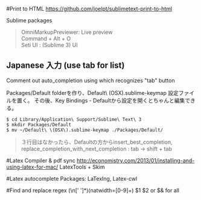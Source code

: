 #Print to HTML
https://github.com/joelpt/sublimetext-print-to-html

Sublime packages

>OmniMarkupPreviewer: Live preview  
	Command + Alt + O  
>Seti UI : (Sublime 3) UI


Japanese 入力 (use tab for list)
-----
Comment out auto_completion using which recognizes "tab" button

> 
Packages/Default folderを作り、Default\ \(OSX\).sublime-keymap 設定ファイルを置く。 その後、Key Bindings - Defaultから設定を開くとちゃんと編集できる。

```
$ cd Library/Application\ Support/Sublime\ Text\ 3
$ mkdir Packages/Default
$ mv ~/Default\ \(OSX\).sublime-keymap ./Packages/Default/
```
> ３行目はなかったら、Defaultの方からinsert_best_completion, replace_completion_with_next_completion : tab -> shift + tab

#Latex Compiler & pdf sync
http://economistry.com/2013/01/installing-and-using-latex-for-mac/
LatexTools + Skim

#Latex autocomplete
Packages: LaTexIng, Latex-cwl

#Find and replace regex
(\n[' ']*)(natwidth=[0-9]+)
$1 $2 or $& for all
